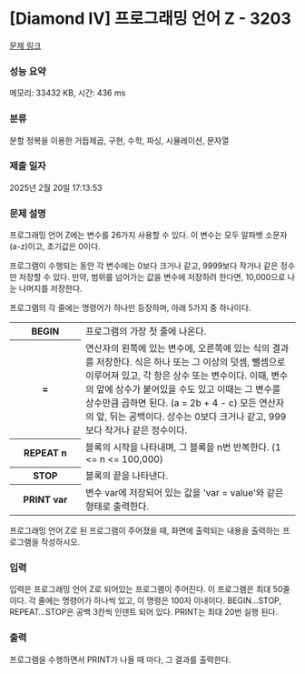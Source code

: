 # [Diamond IV] 프로그래밍 언어 Z - 3203 

[문제 링크](https://www.acmicpc.net/problem/3203) 

### 성능 요약

메모리: 33432 KB, 시간: 436 ms

### 분류

분할 정복을 이용한 거듭제곱, 구현, 수학, 파싱, 시뮬레이션, 문자열

### 제출 일자

2025년 2월 20일 17:13:53

### 문제 설명

<p>프로그래밍 언어 Z에는 변수를 26가지 사용할 수 있다. 이 변수는 모두 알파벳 소문자 (a-z)이고, 초기값은 0이다.</p>

<p>프로그램이 수행되는 동안 각 변수에는 0보다 크거나 같고, 9999보다 작거나 같은 정수만 저장할  수 있다. 만약, 범위를 넘어가는 값을 변수에 저장하려 한다면, 10,000으로 나눈 나머지를 저장한다.</p>

<p>프로그램의 각 줄에는 명령어가 하나만 등장하며, 아래 5가지 중 하나이다.</p>

<table class="table table-bordered" style="width:100%">
	<tbody>
		<tr>
			<th style="width:20%">BEGIN</th>
			<td style="width:60%">프로그램의 가장 첫 줄에 나온다.</td>
		</tr>
		<tr>
			<th>=</th>
			<td>연산자의 왼쪽에 있는 변수에, 오른쪽에 있는 식의 결과를 저장한다. 식은 하나 또는 그 이상의 덧셈, 뺄셈으로 이루어져 있고, 각 항은 상수 또는 변수이다. 이때, 변수의 앞에 상수가 붙어있을 수도 있고 이때는 그 변수를 상수만큼 곱하면 된다. (a = 2b + 4 - c) 모든 연산자의 앞, 뒤는 공백이다. 상수는 0보다 크거나 같고, 999보다 작거나 같은 정수이다.</td>
		</tr>
		<tr>
			<th>REPEAT n</th>
			<td>블록의 시작을 나타내며, 그 블록을 n번 반복한다. (1 <= n <= 100,000)</td>
		</tr>
		<tr>
			<th>STOP</th>
			<td>블록의 끝을 나타낸다.</td>
		</tr>
		<tr>
			<th>PRINT var</th>
			<td>변수 var에 저장되어 있는 값을 'var = value'와 같은 형태로 출력한다.</td>
		</tr>
	</tbody>
</table>

<p>프로그래밍 언어 Z로 된 프로그램이 주어졌을 때, 화면에 출력되는 내용을 출력하는 프로그램을 작성하시오.</p>

### 입력 

 <p>입력은 프로그래밍 언어 Z로 되어있는 프로그램이 주어진다. 이 프로그램은 최대 50줄이다. 각 줄에는 명령어가 하나씩 있고, 이 명령은 100자 이내이다. BEGIN…STOP, REPEAT…STOP은 공백 3칸씩 인덴트 되어 있다. PRINT는 최대 20번 실행 된다.</p>

### 출력 

 <p>프로그램을 수행하면서 PRINT가 나올 때 마다, 그 결과를 출력한다.</p>

